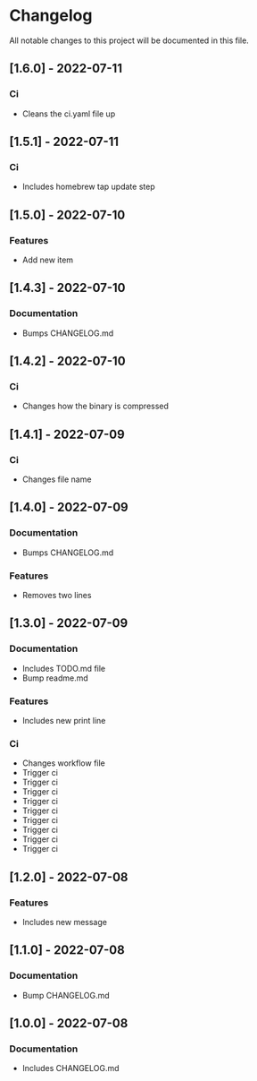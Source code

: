 # Changelog

All notable changes to this project will be documented in this file.

## [1.6.0] - 2022-07-11

### Ci

- Cleans the ci.yaml file up

## [1.5.1] - 2022-07-11

### Ci

- Includes homebrew tap update step

## [1.5.0] - 2022-07-10

### Features

- Add new item

## [1.4.3] - 2022-07-10

### Documentation

- Bumps CHANGELOG.md

## [1.4.2] - 2022-07-10

### Ci

- Changes how the binary is compressed

## [1.4.1] - 2022-07-09

### Ci

- Changes file name

## [1.4.0] - 2022-07-09

### Documentation

- Bumps CHANGELOG.md

### Features

- Removes two lines

## [1.3.0] - 2022-07-09

### Documentation

- Includes TODO.md file
- Bump readme.md

### Features

- Includes new print line

### Ci

- Changes workflow file
- Trigger ci
- Trigger ci
- Trigger ci
- Trigger ci
- Trigger ci
- Trigger ci
- Trigger ci
- Trigger ci
- Trigger ci

## [1.2.0] - 2022-07-08

### Features

- Includes new message

## [1.1.0] - 2022-07-08

### Documentation

- Bump CHANGELOG.md

## [1.0.0] - 2022-07-08

### Documentation

- Includes CHANGELOG.md

<!-- generated by git-cliff -->
